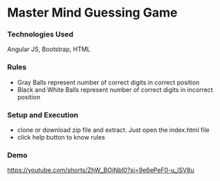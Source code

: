# Master Mind Guessing Game

### Technologies Used
Angular JS, Bootstrap, HTML

### Rules

- Gray Balls represent number of correct digits in correct position
- Black and White Balls represent number of correct digits in incorrect position


### Setup and Execution

- clone or download zip file and extract. Just open the index.html file
- click help button to know rules

### Demo

https://youtube.com/shorts/ZhW_BOiNbl0?si=9e6ePeF0-u_lSV8u